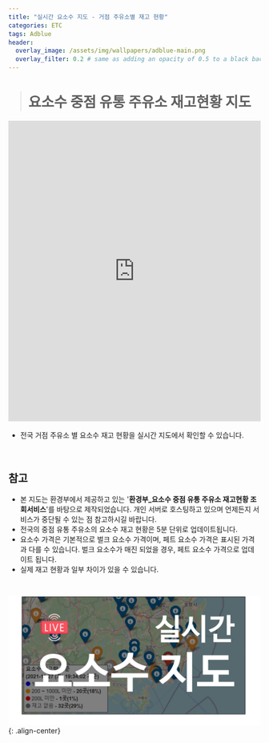 ```yaml
---
title: "실시간 요소수 지도 - 거점 주유소별 재고 현황"
categories: ETC
tags: Adblue
header:
  overlay_image: /assets/img/wallpapers/adblue-main.png
  overlay_filter: 0.2 # same as adding an opacity of 0.5 to a black background
---
```


> # 요소수 중점 유통 주유소 재고현황 지도

<iframe class="map" src="https://www.adbluemap.ml" width="100%" height="600" frameborder="0" style="border:0" position="relative" overflow="hidden"></iframe>


- 전국 거점 주유소 별 요소수 재고 현황을 실시간 지도에서 확인할 수 있습니다.

<br>


## 참고

- 본 지도는 환경부에서 제공하고 있는 '**환경부_요소수 중점 유통 주유소 재고현황 조회서비스**'를 바탕으로 제작되었습니다. 개인 서버로 호스팅하고 있으며 언제든지 서비스가 중단될 수 있는 점 참고하시길 바랍니다.
- 전국의 중점 유통 주유소의 요소수 재고 현황은 5분 단위로 업데이트됩니다.
- 요소수 가격은 기본적으로 벌크 요소수 가격이며, 페트 요소수 가격은 표시된 가격과 다를 수 있습니다. 벌크 요소수가 매진 되었을 경우, 페트 요소수 가격으로 업데이트 됩니다.
- 실제 재고 현황과 일부 차이가 있을 수 있습니다.

<br>

![PNG](/assets/img/wallpapers/adblue-main.png){: .align-center}